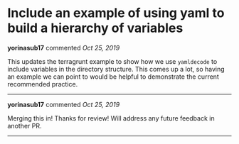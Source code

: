 # Include an example of using yaml to build a hierarchy of variables

**yorinasub17** commented *Oct 25, 2019*

This updates the terragrunt example to show how we use `yamldecode` to include variables in the directory structure. This comes up a lot, so having an example we can point to would be helpful to demonstrate the current recommended practice.
<br />
***


**yorinasub17** commented *Oct 25, 2019*

Merging this in! Thanks for review! Will address any future feedback in another PR.
***

